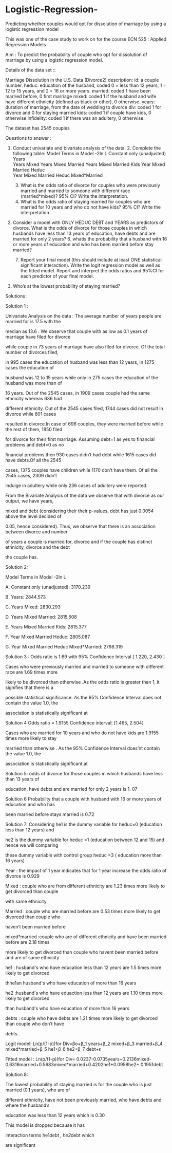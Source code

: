 # Logistic-Regression-
Predicting whether couples would opt for dissolution of marriage by using a logistic regression model

This was one of the case study to work on for the course ECN 525 : Applied Regression Models 

Aim : To predict the probability of couple who opt for dissolution of marriage by using a logistic regression model.

Details of the data set ::

Marriage Dissolution in the U.S.
Data (Divorce2) description:
id: a couple number.
heduc: education of the husband, coded
0 = less than 12 years,
1 = 12 to 15 years, and
2 = 16 or more years.
married: coded 1 have been married before, 0 first marriage
mixed: coded 1 if the husband and wife have different ethnicity (defined as black or other), 0 otherwise.
years: duration of marriage, from the date of wedding to divorce 
div: coded 1 for divorce and 0 for staying married
kids: coded 1 if couple have kids, 0 otherwise
infidelity: coded 1 if there was an adultery, 0 otherwise.

The dataset has 2545 couples 

Questions to answer :


1.	Conduct univariate and bivariate analysis of the data. 
	2. Complete the following table:
      Model     Terms in Model			-2ln L
	Constant only (unadjusted)			
	Years 	
	Years Mixed
	Years Mixed Married 
	Years Mixed Married Kids
	Year  Mixed  Married Heduc  
	Year Mixed  Married  Heduc Mixed*Married

	3. What is the odds ratio of divorce for couples who were previously married and married to someone with different 			race   (married*mixed)? 95% CI? Write the interpretation.
	4. What is the odds ratio of staying married for couples who are married for 10 years and who do not have kids? 95% CI?          Write the interpretation.
5.  Consider a model with ONLY HEDUC  DEBT and YEARS as predictors of divorce. What is the odds of divorce for those couples      in which husbands have less than 13 years of education, have debts and are married for only 2 years? 
	6. whatis the probability that a husband with 16 or more years of education and who has been married before stay married?
	
	7. Report your final model (this should include at least ONE statistical significant interaction). Write the logit       regression model as well as the fitted model. Report and interpret the odds ratios and 95%CI for each predictor of your final model. 
8.	Who’s at the lowest probability of staying married?

Solutions :

Solution 1 :

Univariate Analysis on the data : The average number of years people are married for is 17.5 with the 

median as 13.6 . We observe that couple with as low as 0.1 years of marriage have filed for divorce 

while couple in 73 years of marriage have also filed for divorce. Of the total number of divorces filed, 

in 995 cases the education of husband was less than 12 years, in 1275 cases the education of 

husband was 12 to 15 years while only in 275 cases the education of the husband was more than of 

16 years. Out of the 2545 cases, in 1909 cases couple had the same ethnicity whereas 636 had 

different ethnicity. Out of the 2545 cases filed, 1744 cases did not result in divorce while 801 cases 

resulted in divorce.In case of 696 couples, they were married before while the rest of them, 1850 filed 

for divorce for their first marriage. Assuming debt=1 as yes to financial problems and debt=0 as no 

financial problems then 930 cases didn’t had debt while 1615 cases did have debts.Of all the 2545 

cases, 1375 couples have children while 1170 don’t have them. Of all the 2545 cases, 2309 didn’t 

indulge in adultery while only 236 cases of adultery were reported.

From the Bivariate Analysis of the data we observe that with divorce as our output, we have years, 

mixed and debt (considering their their p-values, debt has just 0.0054 above the level decided of 

0.05, hence considered). Thus, we observe that there is an association between divorce and number 

of years a couple is married for, divorce and if the couple has distinct ethnicity, divorce and the debt 

the couple has.

Solution 2:

Model     Terms in Model -2ln L

A. Constant only (unadjusted): 3170.239 

B. Years: 2844.573 

C. Years Mixed: 2830.293

D. Years Mixed Married: 2815.508

E. Years Mixed Married Kids: 2815.377

F. Year  Mixed  Married Heduc:  2805.087

G. Year Mixed  Married  Heduc Mixed*Married: 2798.319

Solution 3 : Odds ratio is 1.69 with  95% Confidence Interval  [ 1.220, 2.430 ]

Cases who were previously married and married to someone with different race are 1.69 times more 

likely to be divorced than otherwise .As the odds ratio is greater than 1, it signifies that there is a 

possible statistical significance. As the 95% Confidence Interval does not contain the value 1.0, the 

association is statistically significant at  

Solution 4 Odds ratio = 1.9155 Confidence interval: [1.465, 2.504]

Cases who are married for 10 years and who do not have kids are 1.9155 times more likely to stay 

married than otherwise . As the 95% Confidence Interval does’nt contain the value 1.0, the 

association is statistically significant at    

Solution 5: odds of divorce for those couples in which husbands have less than 13 years of 

education, have debts and are married for only 2 years is 1. 07

Solution 6  Probability that a couple with husband with 16 or more years of education and who has 

been married before stays married is 0.72

		


Solution 7: Considering he1 is the dummy variable for heduc=0 (education less than 12 years) and 

he2 is the dummy variable for heduc =1 (education between 12 and 15) and hence we will comparing 

these dummy variable with control group heduc =3 ( education more than 16 years)

Year : the impact of 1 year indicates that for 1 year increase the odds ratio of divorce is 0.929

Mixed : couple who are from different ethnicity are 1.23 times more likely to get divorced than couple 

with same ethnicity

Married : couple who are married before are 0.53 times more likely to get divorced than couple who 

haven’t been married before

mixed*married :couple who are of different ethnicity and have been married before are  2.18 times 

more likely to get divorced than couple who havent been married before and are of same ethnicity

he1 : husband's  who have education less than 12 years are 1.5 times more likely to get divorced 

thhe1an husband's who have education of more than 16 years

he2 :husband's  who have eduaction less than 12 years are 1.10 times more likely to get divorced 

than husband's who have education of more than 16 years

debts : couple who have debts are 1.21 times more likely to get divorced than couple who don’t have 

debts .

Logit model:  Ln(p/(1-p))for Div=βο+β_1 years+β_2 mixed+β_3 married+β_4 mixed*married+β_5 he1+β_6 he2+β_7 debt+ϵ

Fitted model : Ln(p/(1-p))for Div= 0.0237-0.0735years+0.2136mixed-0.6316married+0.5683mixed*married+0.4202he1+0.0958he2+                                         0.1951debt 

Solution 8:

The lowest probability of staying married is for the couple who is just married (0.1 years), who are of 

different ethnicity, have not been previously married, who have debts and where the husband’s 

education was less than 12 years which is 0.30 

This model is dropped because it has 

interaction terms he1*debt , he2*debt which 

are significant



